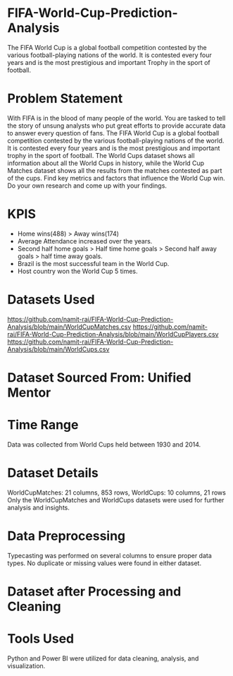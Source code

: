 # FIFA-World-Cup-Prediction-Analysis

The FIFA World Cup is a global football competition contested by the various football-playing
nations of the world. It is contested every four years and is the most prestigious and important
Trophy in the sport of football.


# Problem Statement

With FIFA is in the blood of many people of the world. You are tasked to tell the story of unsung
analysts who put great efforts to provide accurate data to answer every question of fans. The
FIFA World Cup is a global football competition contested by the various football-playing
nations of the world. It is contested every four years and is the most prestigious and important
trophy in the sport of football.
The World Cups dataset shows all information about all the World Cups in history, while the
World Cup Matches dataset shows all the results from the matches contested as part of the
cups. Find key metrics and factors that influence the World Cup win. Do your own research
and come up with your findings.


# KPIS
- Home wins(488) > Away wins(174)
- Average Attendance increased over the years.
- Second half home goals > Half time home goals > Second half away goals > half time away goals.
- Brazil is the most successful team in the World Cup.
- Host country won the World Cup 5 times.

# Datasets Used
https://github.com/namit-rai/FIFA-World-Cup-Prediction-Analysis/blob/main/WorldCupMatches.csv
https://github.com/namit-rai/FIFA-World-Cup-Prediction-Analysis/blob/main/WorldCupPlayers.csv
https://github.com/namit-rai/FIFA-World-Cup-Prediction-Analysis/blob/main/WorldCups.csv


# Dataset Sourced From: Unified Mentor

# Time Range
Data was collected from World Cups held between 1930 and 2014.


# Dataset Details
WorldCupMatches: 21 columns, 853 rows, WorldCups: 10 columns, 21 rows
Only the WorldCupMatches and WorldCups datasets were used for further analysis and insights.


# Data Preprocessing
Typecasting was performed on several columns to ensure proper data types. 
No duplicate or missing values were found in either dataset.


# Dataset after Processing and Cleaning


# Tools Used
Python and Power BI were utilized for data cleaning, analysis, and visualization.





